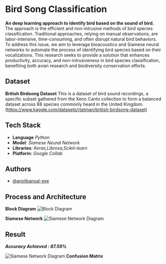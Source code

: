 # Bird Song Classification

**An deep learning approach to identify bird based on the sound of bird.**
The approach is the efficient and non-intrusive methods of bird species classification. Traditional approaches, relying on manual observations, are labor-intensive, time-consuming, and often disrupt natural bird behaviors. To address this issue, we aim to leverage bioacoustics and Siamese neural networks to automate the process of identifying bird species based on their vocalizations. This research seeks to provide a solution that enhances productivity, accuracy, and non-intrusiveness in bird species classification, benefiting both avian research and biodiversity conservation efforts.


## Dataset
**British Birdsong Dataset** 
This is a dataset of bird sound recordings, a specific subset gathered from the Xeno Canto collection to form a balanced dataset across 88 species commonly heard in the United Kingdom.
(https://www.kaggle.com/datasets/rtatman/british-birdsong-dataset)
## Tech Stack

- **Language** *Python*
- **Model**:  *Siamese Neural Network*
- **Libraries**: *Keras,Librosa,Scikit-learn*
- **Platform**: *Google Collab*




## Authors

- [@arpitbansal-exe](https://www.github.com/arpitbansal-exe)


## Process and Architecture
**Block Diagram**
![Block Diagram](https://drive.google.com/uc?id=10a3VJmSF7zY6yWGEiAQTJwnXyTGj3FKu&export=download)


**Siamese Network**
![Siamese Network Diagram](https://drive.google.com/uc?id=1IaR0GaxppFuffpXSY9ddCjKABvsqQ88l&export=download)

## Result
***Accuracy Achieved : 87.59%***

![Siamese Network Diagram](https://drive.google.com/uc?id=10VwpK0EUIUXgvoSH6c_6G658pxu-9dpA&export=download)
**Confusion Matrix**
